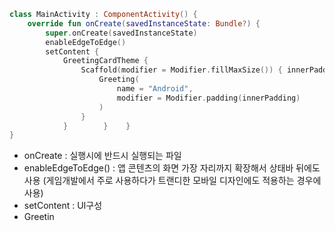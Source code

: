 
```kotlin
class MainActivity : ComponentActivity() {  
    override fun onCreate(savedInstanceState: Bundle?) {  
        super.onCreate(savedInstanceState)  
        enableEdgeToEdge()  
        setContent {  
            GreetingCardTheme {  
                Scaffold(modifier = Modifier.fillMaxSize()) { innerPadding ->  
                    Greeting(  
                        name = "Android",  
                        modifier = Modifier.padding(innerPadding)  
                    )  
                }  
            }        }    }  
}

```

- onCreate : 실행시에 반드시 실행되는 파일
- enableEdgeToEdge() : 앱 콘텐츠의 화면 가장 자리까지 확장해서 상태바 뒤에도 사용
  (게임개발에서 주로 사용하다가 트랜디한 모바일 디자인에도 적용하는 경우에 사용)
- setContent : UI구성
- Greetin